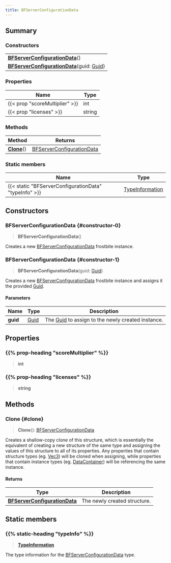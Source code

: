 ```yaml
---
title: BFServerConfigurationData
---
```


## Summary

### Constructors

|  |
| --- |
| **[BFServerConfigurationData](#constructor-0)**() |
| **[BFServerConfigurationData](#constructor-1)**(guid: [Guid](/vext/ref/shared/type/guid)) |

### Properties

| Name | Type |
| ---- | ---- |
| {{< prop "scoreMultiplier" >}} | int |
| {{< prop "licenses" >}} | string |

### Methods

| Method | Returns |
| ------ | ------- |
| **[Clone](#clone)**() | [BFServerConfigurationData](/vext/ref/fb/bfserverconfigurationdata) |

### Static members

| Name | Type |
| ---- | ---- |
| {{< static "BFServerConfigurationData" "typeInfo" >}} | [TypeInformation](/vext/ref/shared/type/typeinformation) |

## Constructors

### BFServerConfigurationData {#constructor-0}

> **BFServerConfigurationData**()

Creates a new [BFServerConfigurationData](/vext/ref/fb/bfserverconfigurationdata) frostbite instance.

### BFServerConfigurationData {#constructor-1}

> **BFServerConfigurationData**(guid: [Guid](/vext/ref/shared/type/guid))

Creates a new [BFServerConfigurationData](/vext/ref/fb/bfserverconfigurationdata) frostbite instance and assigns it the provided [Guid](/vext/ref/shared/type/guid).

#### Parameters

| Name | Type | Description |
| ---- | ---- | ----------- |
| **guid** | [Guid](/vext/ref/shared/type/guid) | The [Guid](/vext/ref/shared/type/guid) to assign to the newly created instance. |

## Properties

### {{% prop-heading "scoreMultiplier" %}}

> **int**

### {{% prop-heading "licenses" %}}

> **string**

## Methods

### Clone {#clone}

> **Clone**(): [BFServerConfigurationData](/vext/ref/fb/bfserverconfigurationdata)

Creates a shallow-copy clone of this structure, which is essentially the equivalent of creating a new structure of the same type and assigning the values of this structure to all of its properties. Any properties that contain structure types (eg. [Vec3](/vext/ref/shared/type/vec3)) will be cloned when assigning, while properties that contain instance types (eg. [DataContainer](/vext/ref/shared/type/datacontainer)) will be referencing the same instance.

#### Returns

| Type | Description |
| ---- | ----------- |
| **[BFServerConfigurationData](/vext/ref/fb/bfserverconfigurationdata)** | The newly created structure. |

## Static members

### {{% static-heading "typeInfo" %}}

> **[TypeInformation](/vext/ref/shared/type/typeinformation)**

The type information for the [BFServerConfigurationData](/vext/ref/fb/bfserverconfigurationdata) type.

